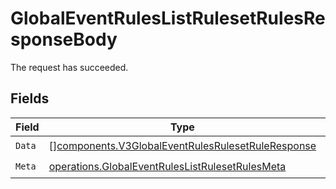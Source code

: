 # GlobalEventRulesListRulesetRulesResponseBody

The request has succeeded.


## Fields

| Field                                                                                                                  | Type                                                                                                                   | Required                                                                                                               | Description                                                                                                            |
| ---------------------------------------------------------------------------------------------------------------------- | ---------------------------------------------------------------------------------------------------------------------- | ---------------------------------------------------------------------------------------------------------------------- | ---------------------------------------------------------------------------------------------------------------------- |
| `Data`                                                                                                                 | [][components.V3GlobalEventRulesRulesetRuleResponse](../../models/components/v3globaleventrulesrulesetruleresponse.md) | :heavy_check_mark:                                                                                                     | N/A                                                                                                                    |
| `Meta`                                                                                                                 | [operations.GlobalEventRulesListRulesetRulesMeta](../../models/operations/globaleventruleslistrulesetrulesmeta.md)     | :heavy_check_mark:                                                                                                     | N/A                                                                                                                    |